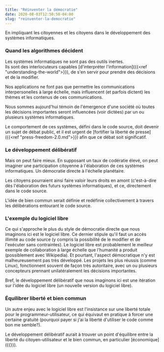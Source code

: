 ```yaml
---
title: "Réinventer la démocratie"
date: 2020-08-03T12:50:58-04:00
slug: "reinventer-la-democratie"
---
```


En impliquant les citoyennes et les citoyens dans le développement des systèmes informatiques.
<!--more-->

### Quand les algorithmes décident

Les systèmes informatiques ne sont pas des outils inertes.  
Ils sont des interlocuteurs capables [d'interpréter l'information]({{<ref "understanding-the-world">}}),
de s'en servir pour prendre des décisions et de la modifier.

Nos applications ne font pas que permettre les communications
interpersonelles à large échelle, mais influencent (et parfois dictent) les
thèmes et les contenus de ces communications.

Nous sommes aujourd'hui témoin de l'émergence d'une société où toutes les
décisions importantes seront influencées (voir dictées) par un ou plusieurs
systèmes informatiques.

Le comportement de ces systèmes, défini dans le code source, doit devenir un sujet
de débat public, et il est urgent de [fortifier la liberté de presse]({{<ref "press-freedom-2.0.md">}}) 
afin que ce débat soit significatif.


### Le développement délibératif

Mais on peut faire mieux.  En supposant un taux de codératie élevé, on peut
imaginer une participation citoyenne à l'élaboration de ces systèmes
informatiques.  Un démocratie directe à l'échelle planétaire.

Les citoyens pourraient ainsi faire valoir leurs droits en amont (c'est-à-dire
dès l'élaboration des futurs systèmes informatiques), et ce, directement dans
le code source.

L'idée de bien commun serait définie et redéfinie collectivement à travers les
délibérations entourant le code source.

### L'exemple du logiciel libre

Ce qui s'approche le plus du style de démocratie directe que nous imaginons ici
est le logiciel libre.  Ce dernier stipule qu'il faut un accès illimité au code
source (y compris la possibilité de le modifier et de l'exécuter sans
contraintes).  Le logiciel libre est probablement le meilleur exemple de
collaboration à large échelle que l'humanité a produit (possiblement avec
Wikipedia).  Et pourtant, l'aspect démocratique n'y est malheureusement pas
très développé.  Les projets les plus réussis (comme Linux), fonctionnent
souvent de façon très autoritaire, avec un ou plusieurs concepteurs prennant
unilatéralement les décisions importantes.

Bref, le développement délibératif que nous imaginons ici est une itération sur
l'idée du logiciel libre (un nouvelle version du logiciel libre).


### Équilibrer liberté et bien commun

Un autre enjeu avec le logiciel libre est l'insistance sur une liberté totale
pour le programmeur-utilisateur,
ce qui équivaut en pratique à forcer une certaine gratuité (pourquoi payer si j'ai 
la liberté d'utiliser le code comme bon me semble?).

Le développement délibératif aurait à trouver un point d'équilibre entre la
liberté du citoyen-utilisateur et le bien commun, en particulier
[économique]({{<ref direct-economy>}}).





